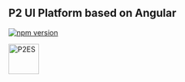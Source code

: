 ## P2 UI Platform based on Angular

[![npm version](https://badge.fury.io/js/%40covalent%2Fcore.svg)](https://badge.fury.io/js/%40covalent%2Fcore)

<img alt="P2ES" src="http://ui-platform.azurewebsites.net/assets/img/logo.png" width="60">
